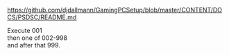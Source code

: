 https://github.com/djdallmann/GamingPCSetup/blob/master/CONTENT/DOCS/PSDSC/README.md

Execute 001  
then one of 002-998  
and after that 999.  



